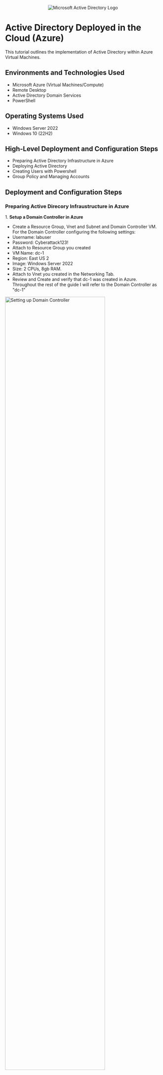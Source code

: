 <p align="center">
<img src="https://i.imgur.com/pU5A58S.png" alt="Microsoft Active Directory Logo"/>
</p>

<h1>Active Directory Deployed in the Cloud (Azure)</h1>
This tutorial outlines the implementation of Active Directory within Azure Virtual Machines.<br />


<h2>Environments and Technologies Used</h2>

- Microsoft Azure (Virtual Machines/Compute)
- Remote Desktop
- Active Directory Domain Services
- PowerShell

<h2>Operating Systems Used </h2>

- Windows Server 2022
- Windows 10 (22H2)

<h2>High-Level Deployment and Configuration Steps</h2>

- Preparing Active Directory Infrastructure in Azure
- Deploying Active Directory
- Creating Users with Powershell
- Group Policy and Managing Accounts

<h2>Deployment and Configuration Steps</h2>
<h3><b>Preparing Active Direcory Infraustructure in Azure</b></h3>
<p> 1. <b> Setup a Domain Controller in Azure </b>

- Create a Resource Group, Vnet and Subnet and Domain Controller VM. For the Domain Controller configuring the following settings:
- Username: labuser
- Password: Cyberattack123!
- Attach to Resource Group you created
- VM Name: dc-1
- Region: East US 2
- Image: Windows Server 2022
- Size: 2 CPUs, 8gb RAM.
- Attach to Vnet you created in the Networking Tab.
- Review and Create and verify that dc-1 was created in Azure. Throughout the rest of the guide I will refer to the Domain Controller as "dc-1"
</p>
<p>
<img src="https://i.imgur.com/3qC3tLY.png" height="80%" width="80%" alt="Setting up Domain Controller"/>
<img src="https://i.imgur.com/bV0l3ZX.png" height="80%" width="80%" alt="Setting up Domain Controller"/>
<img src="https://i.imgur.com/qS03DYh.png" height="80%" width="80%" alt="Setting up Domain Controller"/>
<img src="https://i.imgur.com/WMO4in6.png" height="80%" width="80%" alt="Setting up Domain Controller"/>
<img src="https://i.imgur.com/P9yvkR5.png" height="80%" width="80%" alt="Setting up Domain Controller"/>
</p>
<br />

<p><b>2. Setup a Client in Azure</b>
  
- Create the Client VM and call it "client-1". Follow similar steps as dc-1 but enter the following information and make sure it is set to the same "Resource Group" and "Vnet" when setting it up:
- VM name - client-1
- Image = Windows 10 Pro
- Username = labuser
- Password = Cyberattack23!
- For the rest of the guide I will refer to the Client VM as "client-1"

</p><b>3. Set Domain Controller's Private IP address to Static.</b>

- We are doing this as the Domain Controller (DC) is going to be used as a DNS Server for clients to connect to. So the DNS server of the client will be the "Static" IP of the DC.
- Open VMs in Azure -> Select dc-1 -> Select the NIC -> Select ipconfig1 -> Select "static" -> Save.
- dc-1 is now configured with a static IP address as we are going to use it as a DNS Server. 
<p>
<img src="https://i.imgur.com/LC4ckUJ.png" height="80%" width="80%" alt="DC-1 Static IP change"/>
<img src="https://i.imgur.com/dZE8tZU.png" height="80%" width="80%" alt="DC-1 Static IP change"/>
<img src="https://i.imgur.com/AO2QVLW.png" height="80%" width="80%" alt="DC-1 Static IP change"/>
</p>
<br />

<p><b>4. Log into dc-1 via RDP and disable Windows Firewall to test connectivity between hosts</b>

- Get dc-1's public IP address
- Connect to it via RDP
- Click Start -> type "Defender" -> Open "Windows Defender Firewall with Advanced Security" -> Click "Windows Defender firewall with Advanced Security" -> Click Windows Defender Firewall Properties -> Turn Firewall state off for Domain, Private and Public Profiles. Click Ok.
</p>
<p>
<img src="https://i.imgur.com/iNTM3O6.png" height="80%" width="80%" alt="Windows Firewall Connectivity"/>
<img src="https://i.imgur.com/ysBg1cS.png" height="80%" width="80%" alt="Windows Firewall Connectivity"/>
<img src="https://i.imgur.com/eiDfOWW.png" height="80%" width="80%" alt="Windows Firewall Connectivity"/>
<img src="https://i.imgur.com/g6r0yF0.png" height="80%" width="80%" alt="Windows Firewall Connectivity"/>
<img src="https://i.imgur.com/ADpefbn.png" height="80%" width="80%" alt="Windows Firewall Connectivity"/>
</p>
<br />

<p><b>5. Set client-1 DNS server parameter to private IP of dc-1</b>

- Get dc-1’s private IP 
- Open Network Settings for client-1 -> select NIC -> On left click DNS servers -> Under “Inherit virtual network” select custom -> enter the IP address of dc-1 -> click Save. The DNS Server for "client-1" is now dc-1 which handles resolving domain names to IPs for client-1 and enables us to join the domain.
- Restart "client-1" to make sure the new DNS configuration takes effect.
</p>
<p>
<img src="https://i.imgur.com/bz4UsJX.png" height="80%" width="80%" alt="DNS Server Parameter Change"/>
<img src="https://i.imgur.com/Ka6cuBW.png" height="80%" width="80%" alt="DNS Server Paramter Change"/>
</p>
<br />

<p><b>6. Log into client-1 and ping dc-1 private IP</b>

- Copy Private IP address of “client-1” from Azure and connect via RDP use login credentials we created previously.
- Open “Powershell” and ping "dc-1" private IP (10.0.0.4). Make sure the ping succeeded. 
- If you receive a message saying “Destination Host Unreachable” this means the hosts are on different Vnets or the firewall has not been disabled, so check those if you get that message.
- In "client-1" one run ipconfig /all to verify the DNS configuration change made in Azure and that it is pointing to "dc-1" as the DNS server.
</p>
<p>
<img src="https://i.imgur.com/3VQ03Lm.png" height="80%" width="80%" alt="Windows Firewall Connectivity"/>
<img src="https://i.imgur.com/3g8L8NJ.png" height="80%" width="80%" alt="Windows Firewall Connectivity"/>
<img src="https://i.imgur.com/0IpCby6.png" height="80%" width="80%" alt="Windows Firewall Connectivity"/>
</p>
<br />

